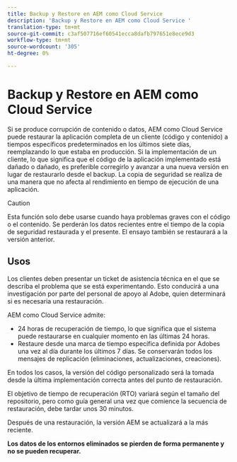 ```yaml
---
title: Backup y Restore en AEM como Cloud Service
description: 'Backup y Restore en AEM como Cloud Service '
translation-type: tm+mt
source-git-commit: c3af507716ef60541ecca8dafb797651e8ece9d3
workflow-type: tm+mt
source-wordcount: '305'
ht-degree: 0%

---
```



# Backup y Restore en AEM como Cloud Service

Si se produce corrupción de contenido o datos, AEM como Cloud Service puede restaurar la aplicación completa de un cliente (código y contenido) a tiempos específicos predeterminados en los últimos siete días, reemplazando lo que estaba en producción.
Si la implementación de un cliente, lo que significa que el código de la aplicación implementado está dañado o dañado, es preferible corregirlo y avanzar a una nueva versión en lugar de restaurarlo desde el backup. La copia de seguridad se realiza de una manera que no afecta al rendimiento en tiempo de ejecución de una aplicación.

>[!CAUTION]
>
>Esta función solo debe usarse cuando haya problemas graves con el código o el contenido. Se perderán los datos recientes entre el tiempo de la copia de seguridad restaurada y el presente. El ensayo también se restaurará a la versión anterior.

## Usos

Los clientes deben presentar un ticket de asistencia técnica en el que se describa el problema que se está experimentando. Esto conducirá a una investigación por parte del personal de apoyo al Adobe, quien determinará si es necesaria una restauración.

AEM como Cloud Service admite:

* 24 horas de recuperación de tiempo, lo que significa que el sistema puede restaurarse en cualquier momento en las últimas 24 horas.
* Restaure desde una marca de tiempo específica definida por Adobes una vez al día durante los últimos 7 días.  Se conservarán todos los mensajes de replicación (eliminaciones, actualizaciones, creaciones).

En todos los casos, la versión del código personalizado será la tomada desde la última implementación correcta antes del punto de restauración.

El objetivo de tiempo de recuperación (RTO) variará según el tamaño del repositorio, pero como guía general una vez que comience la secuencia de restauración, debe tardar unos 30 minutos.

Después de una restauración, la versión AEM se actualizará a la más reciente.

**Los datos de los entornos eliminados se pierden de forma permanente y no se pueden recuperar.**
